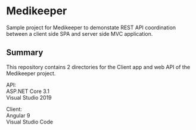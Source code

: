 # Medikeeper
Sample project for Medikeeper to demonstate REST API coordination between a client side SPA and server side MVC application.


## Summary
This repository contains 2 directories for the Client app and web API of the Medikeeper project.

API:  
ASP.NET Core 3.1  
Visual Studio 2019  

Client:  
Angular 9  
Visual Studio Code